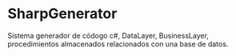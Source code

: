 # SharpGenerator
Sistema generador de códogo c#, DataLayer, BusinessLayer, procedimientos almacenados relacionados con una base de datos.
